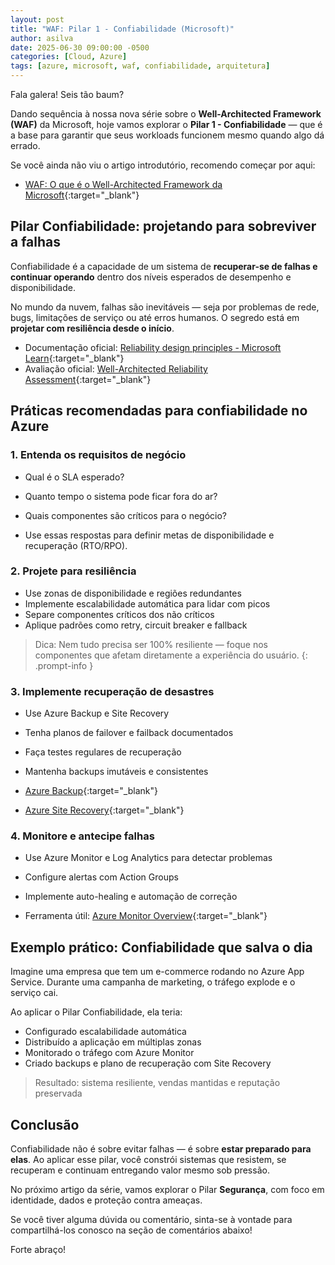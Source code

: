 ```yaml
---
layout: post
title: "WAF: Pilar 1 - Confiabilidade (Microsoft)"
author: asilva
date: 2025-06-30 09:00:00 -0500
categories: [Cloud, Azure]
tags: [azure, microsoft, waf, confiabilidade, arquitetura]
---
```


Fala galera! Seis tão baum?

Dando sequência à nossa nova série sobre o **Well-Architected Framework (WAF)** da Microsoft, hoje vamos explorar o **Pilar 1 - Confiabilidade** — que é a base para garantir que seus workloads funcionem mesmo quando algo dá errado.

Se você ainda não viu o artigo introdutório, recomendo começar por aqui:  

- [WAF: O que é o Well-Architected Framework da Microsoft](https://unicast.com.br/posts/waf-o-que-e-o-well-architected-framework-da-microsoft/){:target="_blank"}

## **Pilar Confiabilidade: projetando para sobreviver a falhas**

Confiabilidade é a capacidade de um sistema de **recuperar-se de falhas e continuar operando** dentro dos níveis esperados de desempenho e disponibilidade.

No mundo da nuvem, falhas são inevitáveis — seja por problemas de rede, bugs, limitações de serviço ou até erros humanos. O segredo está em **projetar com resiliência desde o início**.

- Documentação oficial: [Reliability design principles - Microsoft Learn](https://learn.microsoft.com/en-us/azure/well-architected/reliability/principles){:target="_blank"}  
- Avaliação oficial: [Well-Architected Reliability Assessment](https://github.com/Azure/Well-Architected-Reliability-Assessment){:target="_blank"} 

## **Práticas recomendadas para confiabilidade no Azure**

### 1. **Entenda os requisitos de negócio**

- Qual é o SLA esperado?
- Quanto tempo o sistema pode ficar fora do ar?
- Quais componentes são críticos para o negócio?

- Use essas respostas para definir metas de disponibilidade e recuperação (RTO/RPO).

### 2. **Projete para resiliência**

- Use zonas de disponibilidade e regiões redundantes
- Implemente escalabilidade automática para lidar com picos
- Separe componentes críticos dos não críticos
- Aplique padrões como retry, circuit breaker e fallback

> Dica: Nem tudo precisa ser 100% resiliente — foque nos componentes que afetam diretamente a experiência do usuário.
{: .prompt-info }

### 3. **Implemente recuperação de desastres**

- Use Azure Backup e Site Recovery
- Tenha planos de failover e failback documentados
- Faça testes regulares de recuperação
- Mantenha backups imutáveis e consistentes

- [Azure Backup](https://learn.microsoft.com/pt-br/azure/backup/backup-overview){:target="_blank"} 
- [Azure Site Recovery](https://learn.microsoft.com/pt-br/azure/site-recovery/site-recovery-overview){:target="_blank"}

### 4. **Monitore e antecipe falhas**

- Use Azure Monitor e Log Analytics para detectar problemas
- Configure alertas com Action Groups
- Implemente auto-healing e automação de correção

- Ferramenta útil: [Azure Monitor Overview](https://learn.microsoft.com/pt-br/azure/azure-monitor/overview){:target="_blank"}

## **Exemplo prático: Confiabilidade que salva o dia**

Imagine uma empresa que tem um e-commerce rodando no Azure App Service. Durante uma campanha de marketing, o tráfego explode e o serviço cai.

Ao aplicar o Pilar Confiabilidade, ela teria:

- Configurado escalabilidade automática
- Distribuído a aplicação em múltiplas zonas
- Monitorado o tráfego com Azure Monitor
- Criado backups e plano de recuperação com Site Recovery

> Resultado: sistema resiliente, vendas mantidas e reputação preservada

## **Conclusão**

Confiabilidade não é sobre evitar falhas — é sobre **estar preparado para elas**. Ao aplicar esse pilar, você constrói sistemas que resistem, se recuperam e continuam entregando valor mesmo sob pressão.

No próximo artigo da série, vamos explorar o Pilar **Segurança**, com foco em identidade, dados e proteção contra ameaças.

Se você tiver alguma dúvida ou comentário, sinta-se à vontade para compartilhá-los conosco na seção de comentários abaixo!

Forte abraço!  

